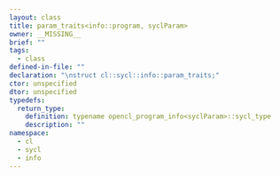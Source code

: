 ```yaml
---
layout: class
title: param_traits<info::program, syclParam>
owner: __MISSING__
brief: ""
tags:
  - class
defined-in-file: ""
declaration: "\nstruct cl::sycl::info::param_traits;"
ctor: unspecified
dtor: unspecified
typedefs:
  return_type:
    definition: typename opencl_program_info<syclParam>::sycl_type
    description: ""
namespace:
  - cl
  - sycl
  - info
---
```


